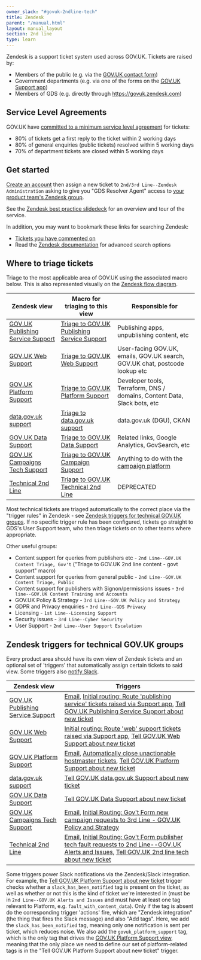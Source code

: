 ```yaml
---
owner_slack: "#govuk-2ndline-tech"
title: Zendesk
parent: "/manual.html"
layout: manual_layout
section: 2nd line
type: learn
---
```


Zendesk is a support ticket system used across GOV.UK. Tickets are raised by:

- Members of the public (e.g. via the [GOV.UK contact form](https://www.gov.uk/contact/govuk))
- Government departments (e.g. via one of the forms on the [GOV.UK Support app](https://support.publishing.service.gov.uk/))
- Members of GDS (e.g. directly through <https://govuk.zendesk.com>)

## Service Level Agreements

GOV.UK have [committed to a minimum service level agreement](https://www.gov.uk/guidance/contact-the-government-digital-service/how-to-contact-gds) for tickets:

- 80% of tickets get a first reply to the ticket within 2 working days
- 80% of general enquiries (public tickets) resolved within 5 working days
- 70% of department tickets are closed within 5 working days

## Get started

[Create an account](https://govuk.zendesk.com/auth/v2/login/registration?auth_origin=3194076%2Cfalse%2Ctrue&amp;brand_id=3194076&amp;return_to=https%3A%2F%2Fgovuk.zendesk.com%2Fhc%2Fen-us&amp;theme=hc) then assign a new ticket to `2nd/3rd Line--Zendesk Administration` asking to give you "GDS Resolver Agent" access to [your product team's Zendesk group](#where-to-triage-tickets).

See the [Zendesk best practice slidedeck](https://docs.google.com/presentation/d/1iUbD-_uWyaNMeNj9h7Zvo9g2GWvRarg9kUh7pd0u32M/edit#slide=id.g134fafb13dc_0_0) for an overview and tour of the service.

In addition, you may want to bookmark these links for searching Zendesk:

- [Tickets you have commented on](https://govuk.zendesk.com/agent/search/1?type=ticket&q=commenter%3Ame)
- Read the [Zendesk documentation](https://support.zendesk.com/hc/en-us/articles/4408835086106-Using-Zendesk-Support-advanced-search) for advanced search options

## Where to triage tickets

Triage to the most applicable area of GOV.UK using the associated macro below. This is also represented visually on the [Zendesk flow diagram](https://docs.google.com/presentation/d/1EotoM2CVtqlnx54Qz5bP7OyIx5c9ji_GptUuymHkBrc/edit).

| Zendesk view | Macro for triaging to this view | Responsible for |
|--------------|---------------------------------|----------|
| [GOV.UK Publishing Service Support](https://govuk.zendesk.com/agent/filters/5273818481554) | [Triage to GOV.UK Publishing Service Support](https://govuk.zendesk.com/admin/workspaces/agent-workspace/macros/13679777581980) | Publishing apps, unpublishing content, etc |
| [GOV.UK Web Support](https://govuk.zendesk.com/agent/filters/360000012465) | [Triage to GOV.UK Web Support](https://govuk.zendesk.com/admin/workspaces/agent-workspace/macros/13679771783708) | User-facing GOV.UK, emails, GOV.UK search, GOV.UK chat, postcode lookup etc  |
| [GOV.UK Platform Support](https://govuk.zendesk.com/agent/filters/12863141605916) | [Triage to GOV.UK Platform Support](https://govuk.zendesk.com/admin/workspaces/agent-workspace/macros/13672505486492) | Developer tools, Terraform, DNS / domains, Content Data, Slack bots, etc |
| [data.gov.uk support](https://govuk.zendesk.com/agent/filters/1900002360214) | [Triage to data.gov.uk support](https://govuk.zendesk.com/admin/workspaces/agent-workspace/macros/13813477886620) | data.gov.uk (DGU), CKAN |
| [GOV.UK Data Support](https://govuk.zendesk.com/agent/filters/13388501247260) | [Triage to GOV.UK Data Support](https://govuk.zendesk.com/admin/workspaces/agent-workspace/macros/13661730061340) | Related links, Google Analytics, GovSearch, etc |
| [GOV.UK Campaigns Tech Support](https://govuk.zendesk.com/agent/filters/8935249582876) | [Triage to GOV.UK Campaign Support](https://govuk.zendesk.com/admin/workspaces/agent-workspace/macros/13792771654300) | Anything to do with the [campaign platform](https://userguide.campaign.gov.uk/) |
| [Technical 2nd Line](https://govuk.zendesk.com/agent/filters/10864660813212) | [Triage to GOV.UK Technical 2nd Line](https://govuk.zendesk.com/admin/workspaces/agent-workspace/macros/14392327675292) | DEPRECATED |

Most technical tickets are triaged automatically to the correct place via the "trigger rules" in Zendesk - see [Zendesk triggers for technical GOV.UK groups](#zendesk-triggers-for-technical-govuk-groups). If no specific trigger rule has been configured, tickets go straight to GDS's User Support team, who then triage tickets on to other teams where appropriate.

Other useful groups:

- Content support for queries from publishers etc - `2nd Line--GOV.UK Content Triage, Gov't` ("Triage to GOV.UK 2nd line content - govt support" macro)
- Content support for queries from general public - `2nd Line--GOV.UK Content Triage, Public`
- Content support for publishers with Signon/permissions issues - `3rd line--GOV.UK Content Training and Accounts`
- GOV.UK Policy & Strategy - `3rd Line--GOV.UK Policy and Strategy`
- GDPR and Privacy enquiries - `3rd Line--GDS Privacy`
- Licensing - `1st Line--Licensing Support`
- Security issues - `3rd Line--Cyber Security`
- User Support - `2nd Line--User Support Escalation`

## Zendesk triggers for technical GOV.UK groups

Every product area should have its own view of Zendesk tickets and an optional set of 'triggers' that automatically assign certain tickets to said view. Some triggers also [notify Slack](#slack-triggers).

| Zendesk view | Triggers |
|--------------|----------|
| [GOV.UK Publishing Service Support](https://govuk.zendesk.com/agent/filters/5273818481554) | [Email](https://govuk.zendesk.com/admin/objects-rules/rules/triggers/5591644703004), [Initial routing: Route 'publishing service' tickets raised via Support app](https://govuk.zendesk.com/admin/objects-rules/rules/triggers/14230797794460), [Tell GOV.UK Publishing Service Support about new ticket](https://govuk.zendesk.com/admin/objects-rules/rules/triggers/13776514277660) |
| [GOV.UK Web Support](https://govuk.zendesk.com/agent/filters/360000012465) | [Initial routing: Route 'web' support tickets raised via Support app](https://govuk.zendesk.com/admin/objects-rules/rules/triggers/14231993238556), [Tell GOV.UK Web Support about new ticket](https://govuk.zendesk.com/admin/objects-rules/rules/triggers/13478776988188) |
| [GOV.UK Platform Support](https://govuk.zendesk.com/agent/filters/12863141605916) | [Email](https://govuk.zendesk.com/admin/objects-rules/rules/triggers/13149293739804), [Automatically close unactionable hostmaster tickets](https://govuk.zendesk.com/admin/objects-rules/rules/triggers/13991870416156), [Tell GOV.UK Platform Support about new ticket](https://govuk.zendesk.com/admin/objects-rules/rules/triggers/12864044593692) |
| [data.gov.uk support](https://govuk.zendesk.com/agent/filters/1900002360214) | [Tell GOV.UK data.gov.uk Support about new ticket](https://govuk.zendesk.com/admin/objects-rules/rules/triggers/14643274949020) |
| [GOV.UK Data Support](https://govuk.zendesk.com/agent/filters/13388501247260) | [Tell GOV.UK Data Support about new ticket](https://govuk.zendesk.com/admin/objects-rules/rules/triggers/14607012989980) |
| [GOV.UK Campaigns Tech Support](https://govuk.zendesk.com/agent/filters/8935249582876) | [Email](https://govuk.zendesk.com/admin/objects-rules/rules/triggers/4951487443986), [Initial Routing: Gov't Form new campaign requests to 3rd Line - GOV.UK Policy and Strategy](https://govuk.zendesk.com/admin/objects-rules/rules/triggers/30476171) |
| [Technical 2nd Line](https://govuk.zendesk.com/agent/filters/10864660813212) | [Email](https://govuk.zendesk.com/admin/objects-rules/rules/triggers/11509330463644), [Initial Routing: Gov't Form publisher tech fault requests to 2nd Line--GOV.UK Alerts and Issues](https://govuk.zendesk.com/admin/objects-rules/rules/triggers/35985647), [Tell GOV.UK 2nd line tech about new ticket](https://govuk.zendesk.com/admin/objects-rules/rules/triggers/14392628890268) |

Some triggers power Slack notifications via the Zendesk/Slack integration. For example, the [Tell GOV.UK Platform Support about new ticket](https://govuk.zendesk.com/admin/objects-rules/rules/triggers/12864044593692) trigger checks whether a `slack_has_been_notified` tag is present on the ticket, as well as whether or not this is the kind of ticket we're interested in (must be in `2nd Line--GOV.UK Alerts and Issues` and must have at least one tag relevant to Platform, e.g. `fault_with_content_data`). Only if the tag is absent do the corresponding trigger 'actions' fire, which are "Zendesk integration" (the thing that fires the Slack message) and also "Add tags". Here, we add the `slack_has_been_notified` tag, meaning only one notification is sent per ticket, which reduces noise. We also add the `govuk_platform_support` tag, which is the only tag that drives the [GOV.UK Platform Support view](https://govuk.zendesk.com/agent/filters/12863141605916), meaning that the only place we need to define our set of platform-related tags is in the "Tell GOV.UK Platform Support about new ticket" trigger.
